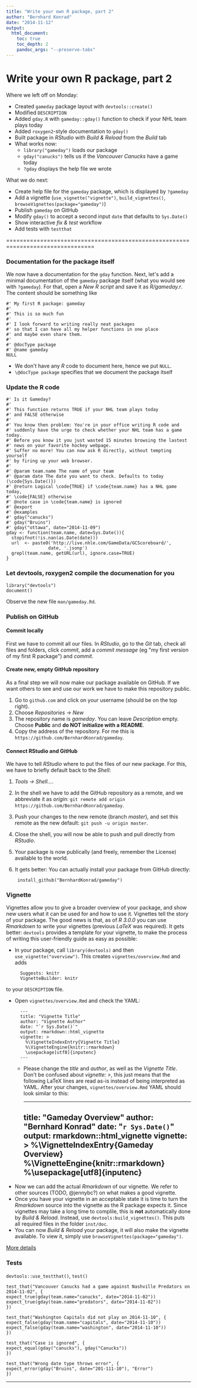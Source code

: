 ```yaml
---
title: "Write your own R package, part 2"
author: "Bernhard Konrad"
date: "2014-11-12"
output:
  html_document:
    toc: true
    toc_depth: 2
    pandoc_args: "--preserve-tabs"
---
```


Write your own R package, part 2
================================================================================

Where we left off on Monday:

+ Created `gameday` package layout with `devtools::create()`
+ Modified `DESCRIPTION`
+ Added `gday.R` with `gameday::gday()` function to check if your NHL team plays today
+ Added `roxygen2`-style documentation to `gday()`
+ Built package in *RStudio* with *Build & Reload* from the *Build* tab
+ What works now:
    * `library("gameday")` loads our package
    * `gday("canucks")` tells us if the *Vancouver Canucks* have a game today
    * `?gday` displays the help file we wrote

What we do next:

+ Create help file for the `gameday` package, which is displayed by `?gameday`
+ Add a vignette (`use_vignette("vignette")`, `build_vignettes()`, `browseVignettes(package="gameday")`)
+ Publish `gameday` on GitHub
+ Modify `gday()` to accept a second input `date` that defaults to `Sys.Date()`
+ Show interactive *fix & test* workflow
+ Add tests with `testthat`


================================================================================


### Documentation for the package itself

We now have a documentation for the `gday` function. Next, let's add a minimal documentation of the `gameday` package itself (what you would see with `?gameday`). For that, open a *New R script* and save it as *R/gameday.r*. The content should be something like

    #' My first R package: gameday
    #' 
    #' This is so much fun
    #' 
    #' I look forward to writing really neat packages
    #' so that I can have all my helper functions in one place
    #' and maybe even share them.
    #' 
    #' @docType package
    #' @name gameday
    NULL

+ We don't have any *R* code to document here, hence we put `NULL`. 
+ `\@docType package` specifies that we document the package itself



### Update the R code

    #' Is it Gameday?
    #'
    #' This function returns TRUE if your NHL team plays today
    #' and FALSE otherwise
    #'
    #' You know then problem: You're in your office writing R code and
    #' suddenly have the urge to check whether your NHL team has a game today.
    #' Before you know it you just wasted 15 minutes browsing the lastest
    #' news on your favorite hockey webpage.
    #' Suffer no more! You can now ask R directly, without tempting yourself
    #' by firing up your web browser.
    #'
    #' @param team.name The name of your team
    #' @param date The date you want to check. Defaults to today (\code{Sys.Date()})
    #' @return Logical \code{TRUE} if \code{team.name} has a NHL game today,
    #' \code{FALSE} otherwise
    #' @note case in \code{team.name} is ignored
    #' @export
    #' @examples
    #' gday("canucks")
    #' gday("Bruins")
    #' gday("ottawa", date="2014-11-09")
    gday <- function(team.name, date=Sys.Date()){
      stopifnot(!is.nan(as.Date(date)))
      url  <- paste0('http://live.nhle.com/GameData/GCScoreboard/',
                    date, '.jsonp')
      grepl(team.name, getURL(url), ignore.case=TRUE)
    }


### Let devtools, roxygen2 compile the documenation for you


    library("devtools")
    document()

Observe the new file `man/gameday.Rd`.


### Publish on GitHub


#### Commit locally

First we have to commit all our files. In *RStudio*, go to the *Git* tab, check all files and folders, click *commit*, add a *commit message* (eg "my first version of my first R package") and *commit*.


#### Create new, empty GitHub repository

As a final step we will now make our package available on GitHub. If we want others to see and use our work we have to make this repository public.

1. Go to `github.com` and click on your username (should be on the top right).
2. Choose *Repositories -> New*
3. The repository name is *gameday*. You can leave *Description* empty. Choose **Public** and **do NOT initialize with a README**.
4. Copy the address of the repository. For me this is `https://github.com/BernhardKonrad/gameday`.


#### Connect RStudio and GitHub

We have to tell *RStudio* where to put the files of our new package. For this, we have to briefly default back to the *Shell*:

1. *Tools -> Shell...*.
2. In the shell we have to add the GitHub repository as a remote, and we abbreviate it as *origin*: `git remote add origin https://github.com/BernhardKonrad/gameday`.
3. Push your changes to the new remote (branch *master*), and set this remote as the new default: `git push -u origin master`.
4. Close the shell, you will now be able to push and pull directly from *RStudio*.
5. Your package is now publically (and freely, remember the License) available to the world.
6. It gets better: You can actually install your package from GitHub directly:

        install_github("BernhardKonrad/gameday")

### Vignette

Vignettes allow you to give a broader overview of your package, and show new users what it can be used for and how to use it. Vignettes tell the story of your package. The good news is that, as of *R 3.0.0* you can use *Rmarkdown* to write your vignettes (previous *LaTeX* was required). It gets better: `devtools` provides a template for your vignette, to make the process of writing this user-friendly guide as easy as possible:

+ In your package, call `library(devtools)` and then `use_vignette("overview")`. This creates `vignettes/overview.Rmd` and adds

        Suggests: knitr
        VignetteBuilder: knitr
to your `DESCRIPTION` file.
+ Open `vignettes/overview.Rmd` and check the YAML:

        ---
        title: "Vignette Title"
        author: "Vignette Author"
        date: "`r Sys.Date()`"
        output: rmarkdown::html_vignette
        vignette: >
          %\VignetteIndexEntry{Vignette Title}
          %\VignetteEngine{knitr::rmarkdown}
          \usepackage[utf8]{inputenc}
        ---
    * Please change the *title* and *author*, as well as the *Vignette Title*. Don't be confused about *vignette: >*, this just means that the following LaTeX lines are read as-is instead of being interpreted as YAML. After your changes, `vignettes/overview.Rmd` YAML should look similar to this:
    
        ---
        title: "Gameday Overview"
        author: "Bernhard Konrad"
        date: "`r Sys.Date()`"
        output: rmarkdown::html_vignette
        vignette: >
          %\VignetteIndexEntry{Gameday Overview}
          %\VignetteEngine{knitr::rmarkdown}
          %\usepackage[utf8]{inputenc}
        ---
* Now we can add the actual *Rmarkdown* of our vignette. We refer to other sources (TODO, @jennybc?) on what makes a good vignette.
* Once you have your vignette in an acceptable state it is time to turn the *Rmarkdown* source into the vignette as the R package expects it. Since vignettes may take a long time to complile, this is **not** automatically done by *Build & Reload*. Instead, use `devtools:build_vignettes()`. This puts all required files in the folder `inst/doc`.
* You can now *Build & Reload* your package, it will also make the vignette available. To view it, simply use `browseVignettes(package="gameday")`.



[More details](http://r-pkgs.had.co.nz/vignettes.html)

### Tests

`devtools::use_testthat()`, `test()`
    
    test_that("Vancouver Canucks had a game against Nashville Predators on 2014-11-02", {
    expect_true(gday(team.name="canucks", date="2014-11-02"))
    expect_true(gday(team.name="predators", date="2014-11-02"))
    })
    
    test_that("Washington Capitals did not play on 2014-11-10", {
    expect_false(gday(team.name="capitals", date="2014-11-10"))
    expect_false(gday(team.name="washington", date="2014-11-10"))
    })
    
    test_that("Case is ignored", {
    expect_equal(gday("canucks"), gday("Canucks"))
    })
    
    test_that("Wrong date type throws error", {
    expect_error(gday("Bruins", date="201-111-10"), "Error")
    })


------------------------------------------------------------
